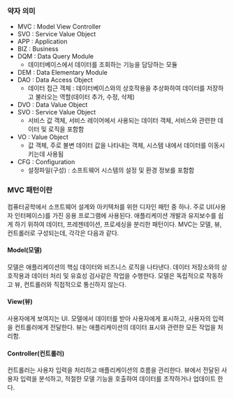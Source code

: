 ### 약자 의미
- MVC : Model View Controller
- SVO : Service Value Object
- APP : Application
- BIZ : Business
- DQM : Data Query Module
	- 데이터베이스에서 데이터를 조회하는 기능을 담당하는 모듈
- DEM : Data Elementary Module
- DAO : Data Access Object
	- 데이터 접근 객체 :  데이터베이스와의 상호작용을 추상화하여 데이터를 저장하고 불러오는 역할(데이터 추가, 수정, 삭제)
- DVO : Data Value Object
- SVO : Service Value Object
	- 서비스 값 객체, 서비스 레이어에서 사용되는 데이터 객체, 서비스와 관련한 데이터 및 로직을 포함함
- VO : Value Object
	- 값 객체, 주로 불변 데이터 값을 나타내는 객체, 시스템 내에서 데이터를 이동시키는데 사용됨
- CFG : Configuration
	- 설정파일(구성) : 소프트웨어 시스템의 설정 및 환경 정보를 포함함

### MVC 패턴이란

컴퓨터공학에서 소프트웨어 설계와 아키텍처를 위한 디자인 패턴 중 하나. 주로 UI(사용자 인터페이스)를 가진 응용 프로그램에 사용된다. 애플리케이션 개발과 유지보수를 쉽게 하기 위하여 데이터, 프레젠테이션, 프로세싱을 분리한 패턴이다. MVC는 모델, 뷰, 컨트롤러로 구성되는데, 각각은 다음과 같다.

#### Model(모델)
모델은 애플리케이션의 핵심 데이터와 비즈니스 로직을 나타낸다. 데이터 저장소와의 상호작용과 데이터 처리 및 유효성 검사같은 작업을 수행한다. 모델은 독립적으로 작동하고 뷰, 컨트롤러와 직접적으로 통신하지 않는다.
#### View(뷰)
사용자에게 보여지는 UI. 모델에서 데이터를 받아 사용자에게 표시하고, 사용자의 입력을 컨트롤러에게 전달한다. 뷰는 애플리케이션의 데이터 표시와 관련한 모든 작업을 처리함.
#### Controller(컨트롤러)
컨트롤러는 사용자 입력을 처리하고 애플리케이션의 흐름을 관리한다. 뷰에서 전달된 사용자 입력을 분석하고, 적절한 모델 기능을 호출하여 데이터를 조작하거나 업데이트 한다.